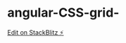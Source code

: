 # angular-CSS-grid-

[Edit on StackBlitz ⚡️](https://stackblitz.com/edit/angular-bootstrap-grid-system-dsghme)